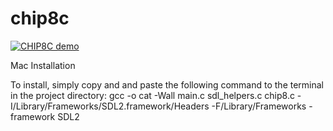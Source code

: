 # chip8c

[![CHIP8C demo](https://img.youtube.com/vi/av1oQvbHOi4/0.jpg)](https://youtu.be/av1oQvbHOi4)


Mac Installation

To install, simply copy and and paste the following command to the terminal in the project directory:
gcc -o cat -Wall main.c sdl_helpers.c chip8.c  -I/Library/Frameworks/SDL2.framework/Headers -F/Library/Frameworks -framework SDL2
